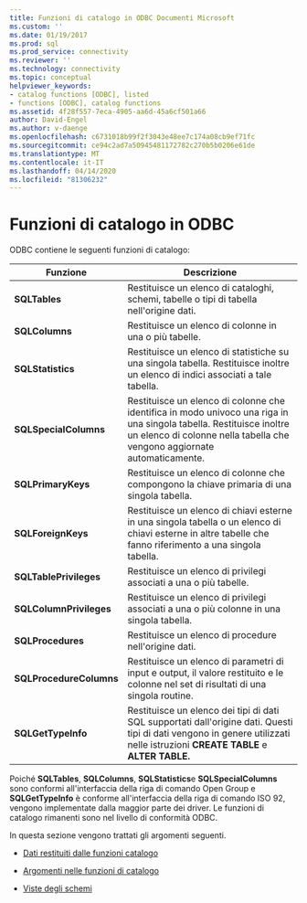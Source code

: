 ```yaml
---
title: Funzioni di catalogo in ODBC Documenti Microsoft
ms.custom: ''
ms.date: 01/19/2017
ms.prod: sql
ms.prod_service: connectivity
ms.reviewer: ''
ms.technology: connectivity
ms.topic: conceptual
helpviewer_keywords:
- catalog functions [ODBC], listed
- functions [ODBC], catalog functions
ms.assetid: 4f28f557-7eca-4905-aa6d-45a6cf501a66
author: David-Engel
ms.author: v-daenge
ms.openlocfilehash: c6731018b99f2f3043e48ee7c174a08cb9ef71fc
ms.sourcegitcommit: ce94c2ad7a50945481172782c270b5b0206e61de
ms.translationtype: MT
ms.contentlocale: it-IT
ms.lasthandoff: 04/14/2020
ms.locfileid: "81306232"
---
```

# <a name="catalog-functions-in-odbc"></a>Funzioni di catalogo in ODBC
ODBC contiene le seguenti funzioni di catalogo:  
  
|Funzione|Descrizione|  
|--------------|-----------------|  
|**SQLTables**|Restituisce un elenco di cataloghi, schemi, tabelle o tipi di tabella nell'origine dati.|  
|**SQLColumns**|Restituisce un elenco di colonne in una o più tabelle.|  
|**SQLStatistics**|Restituisce un elenco di statistiche su una singola tabella. Restituisce inoltre un elenco di indici associati a tale tabella.|  
|**SQLSpecialColumns**|Restituisce un elenco di colonne che identifica in modo univoco una riga in una singola tabella. Restituisce inoltre un elenco di colonne nella tabella che vengono aggiornate automaticamente.|  
|**SQLPrimaryKeys**|Restituisce un elenco di colonne che compongono la chiave primaria di una singola tabella.|  
|**SQLForeignKeys**|Restituisce un elenco di chiavi esterne in una singola tabella o un elenco di chiavi esterne in altre tabelle che fanno riferimento a una singola tabella.|  
|**SQLTablePrivileges**|Restituisce un elenco di privilegi associati a una o più tabelle.|  
|**SQLColumnPrivileges**|Restituisce un elenco di privilegi associati a una o più colonne in una singola tabella.|  
|**SQLProcedures**|Restituisce un elenco di procedure nell'origine dati.|  
|**SQLProcedureColumns**|Restituisce un elenco di parametri di input e output, il valore restituito e le colonne nel set di risultati di una singola routine.|  
|**SQLGetTypeInfo**|Restituisce un elenco dei tipi di dati SQL supportati dall'origine dati. Questi tipi di dati vengono in genere utilizzati nelle istruzioni **CREATE TABLE** e **ALTER TABLE.**|  
  
 Poiché **SQLTables**, **SQLColumns**, **SQLStatistics**e **SQLSpecialColumns** sono conformi all'interfaccia della riga di comando Open Group e **SQLGetTypeInfo** è conforme all'interfaccia della riga di comando ISO 92, vengono implementate dalla maggior parte dei driver. Le funzioni di catalogo rimanenti sono nel livello di conformità ODBC.  
  
 In questa sezione vengono trattati gli argomenti seguenti.  
  
-   [Dati restituiti dalle funzioni catalogo](../../../odbc/reference/develop-app/data-returned-by-catalog-functions.md)  
  
-   [Argomenti nelle funzioni di catalogo](../../../odbc/reference/develop-app/arguments-in-catalog-functions.md)  
  
-   [Viste degli schemi](../../../odbc/reference/develop-app/schema-views.md)
